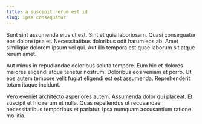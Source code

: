 ```yaml
---
title: a suscipit rerum est id
slug: ipsa consequatur
---
```


Sunt sint assumenda eius ut est. Sint et quia laboriosam. Quasi consequatur eos dolore ipsa et. Necessitatibus doloribus odit harum eos ab. Amet similique dolorem ipsum vel qui. Aut illo tempora est quae laborum sit atque rerum amet.

Aut minus in repudiandae doloribus soluta tempore. Eum hic et dolores maiores eligendi atque tenetur nostrum. Doloribus eos veniam et porro. Ut eos autem tempore velit fugiat eligendi est est assumenda. Reprehenderit totam itaque incidunt.

Vero eveniet architecto asperiores autem. Assumenda dolor qui placeat. Et suscipit et hic rerum et nulla. Quas repellendus ut recusandae necessitatibus temporibus et pariatur. Ipsa numquam accusantium ratione mollitia.
